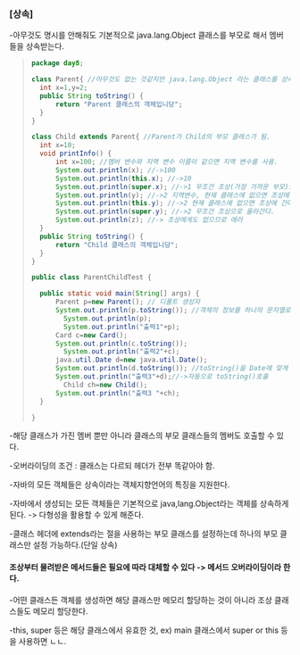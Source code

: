 ### [상속]

-아무것도 명시를 안해줘도 기본적으로 java.lang.Object 클래스를 부모로 해서 멤버들을 상속받는다.

> ```java
> package day8;
> 
> class Parent{ //아무것도 없는 것같지만 java.lang.Object 라는 클래스를 상속받는다. 
> 	int x=1,y=2;
> 	public String toString() {
> 		return "Parent 클래스의 객체입니당";
> 	}
> }
> 
> class Child extends Parent{ //Parent가 Child의 부모 클래스가 됨.
> 	int x=10;
> 	void printInfo() {
> 		int x=100; //멤버 변수와 지역 변수 이름이 같으면 지역 변수를 사용.
> 		System.out.println(x); //->100
> 		System.out.println(this.x); //->10
> 		System.out.println(super.x); //->1 무조건 조상(가장 가까운 부모)으로 올라가서 찾음
> 		System.out.println(y); //->2 지역변수, 현재 클래스에 없으면 조상에 간다.
> 		System.out.println(this.y); //->2 현재 클래스에 없으면 조상에 간다.
> 		System.out.println(super.y); //->2 무조건 조상으로 올라간다.
> 		System.out.println(z); //-> 조상에게도 없으므로 에러
> 	}
> 	public String toString() {
> 		return "Child 클래스의 객체입니당";
> 	}
> }
> 
> public class ParentChildTest {
> 
> 	public static void main(String[] args) {
> 		Parent p=new Parent(); // 디폴트 생성자
> 		System.out.println(p.toString()); //객체의 정보를 하나의 문자열로 리턴하는 메서드
>         System.out.println(p);
>         System.out.println("출력1"+p);
> 		Card c=new Card();
> 		System.out.println(c.toString());
>         System.out.println("출력2"+c);
> 		java.util.Date d=new java.util.Date();
> 		System.out.println(d.toString()); //toString()을 Date에 맞게 오버라이딩을 한 경우-> 메서드 오버라이딩
> 		System.out.println("출력3"+d);//->자동으로 toString()호출
>         Child ch=new Child();
> 		System.out.println("출력3 "+ch);
> 	}
> 
> }
> ```

-해당 클래스가 가진 멤버 뿐만 아니라 클래스의 부모 클래스들의 멤버도 호출할 수 있다.

-오버라이딩의 조건 : 클래스는 다르되 헤더가 전부 똑같아야 함.

-자바의 모든 객체들은 상속이라는 객체지향언어의 특징을 지원한다.

-자바에서 생성되는 모든 객체들은 기본적으로 java,lang.Object라는 객체를 상속하게 된다. -> 다형성을 활용할 수 있게 해준다.

-클래스 헤더에 extends라는 절을 사용하는 부모 클래스를 설정하는데 하나의 부모 클래스만 설정 가능하다.(단일 상속)

#### 조상부터 물려받은 메서드들은 필요에 따라 대체할 수 있다 -> 메서드 오버라이딩이라 한다.

-어떤 클래스든 객체를  생성하면 해당 클래스만 메모리 할당하는 것이 아니라 조상 클래스들도 메모리 할당한다. 

-this, super 등은 해당 클래스에서 유효한 것, ex) main 클래스에서 super or this 등을 사용하면 ㄴㄴ.